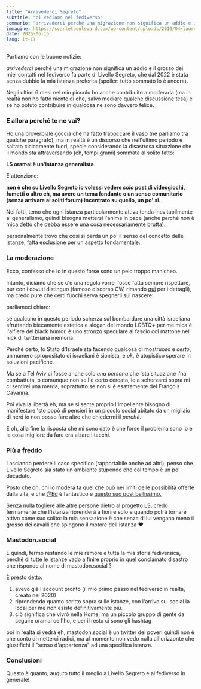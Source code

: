```yaml
---
title: "Arrivederci Segreto"
subtitle: "ci vediamo nel fediverso"
sommario: "arrivederci perché una migrazione non significa un addio e il grosso dei miei contatti nel fediverso fa parte di Livello Segreto, che dal 2022 è stata senza dubbio la mia istanza preferita (spoiler: tutto sommato lo è ancora)."
immagine: https://scarletboulevard.com/wp-content/uploads/2019/04/laurel-and-hardy-laurel-and-hardy-30795541-1024-768.jpg
date: 2025-06-15
lang: it-IT
---
```


Partiamo con le buone notizie: 

_arrivederci_ perché una migrazione non significa un addio e il grosso dei miei contatti nel fediverso fa parte di Livello Segreto, che dal 2022 è stata senza dubbio la mia istanza preferita (spoiler: tutto sommato lo è ancora).

Negli ultimi 6 mesi nel mio piccolo ho anche contribuito a moderarla (ma in realtà non ho fatto niente di che, salvo mediare qualche discussione tesa) e se ho potuto contribuire in qualcosa ne sono davvero felice.

### E allora perché te ne vai?

Ho una proverbiale goccia che ha fatto traboccare il vaso (ne parliamo tra qualche paragrafo), ma in realtà è un discorso che nell'ultimo periodo è saltato ciclcamente fuori, specie considerando la disastrosa situazione che il mondo sta attraversando (eh, tempi grami) sommata al solito fatto:

**LS oramai è un'istanza generalista.**

E attenzione: 

**non è che su Livello Segreto io volessi vedere _solo_ post di videogiochi, fumetti o altro eh, ma avere un tema fondante o un senso comunitario (senza arrivare ai soliti forum) incentrato su quello, un po' sì.**

Nei fatti, temo che ogni istanza particolarmente attiva tenda inevitabilmente al generalismo, quindi bisogna mettersi l'anima in pace (anche perché non è mica detto che debba essere una cosa necessariamente brutta): 

personalmente trovo che così si perda un po' il senso del concetto delle istanze, fatta esclusione per un aspetto fondamentale: 

### La moderazione 

Ecco, confesso che io in questo forse sono un pelo troppo manicheo.

Intanto, diciamo che se c'è una regola vorrei fosse fatta sempre rispettare, pur con i dovuti distinguo (famoso discorso CW, rimando [qui](https://www.andreacorinti.com/posts/ita/cw/) per i dettagli), ma credo pure che certi fuochi serva spegnerli sul nascere:

parliamoci chiaro: 

se qualcuno in questo periodo scherza sul bombardare una città israeliana sfruttando biecamente estetica e slogan del mondo LGBTQ+ per me mica è l'alfiere del black humor, è uno stronzo speculare al fascio col mattone nel nick di twitteriana memoria.

Perché certo, lo Stato d'Israele sta facendo qualcosa di mostruoso e _certo_, un numero spropositato di israeliani è sionista, e _ok_, è utopistico sperare in soluzioni pacifiche. 

Ma se a Tel Aviv ci fosse anche solo _una persona_ che 'sta situazione l'ha combattuta, o comunque non se l'è certo cercata, io a scherzarci sopra mi ci sentirei una merda, soprattutto se non si è esattamente dei François Cavanna.

Poi viva la libertà eh, ma se si sente proprio l'impellente bisogno di manifestare 'sto popò di pensieri in un piccolo social abitato da un migliaio di nerd io non posso fare altro che chiedermi il _perché_.

E oh, alla fine la risposta che mi sono dato è che forse il problema sono io e la cosa migliore da fare era alzare i tacchi.

### Più a freddo

Lasciando perdere il caso specifico (rapportabile anche ad altri), penso che Livello Segreto sia stato un ambiente stupendo che col tempo è un po' decaduto.

Posto che oh, chi lo modera fa quel che può nei limiti delle possibilità offerte dalla vita, e che [@Ed](https://livellosegreto.it/@ed) è fantastico e [questo suo post bellissimo.](https://cantina.ragnate.la/cimare-per-rifiorire/)

Senza nulla togliere alle altre persone dietro al progetto LS, credo fermamente che l'istanza riprenderà a fiorire solo e quando potrà tornare attivo come suo solito: la mia sensazione è che senza di lui vengano meno il grosso dei cavalli che spingono il motore dell'istanza ❤️

### Mastodon.social 

E quindi, fermo restando le mie remore e tutta la mia storia fediversica, perché di tutte le istanze vado a finire proprio in quel conclamato disastro che risponde al nome di mastodon.social ?

È presto detto: 

1. avevo già l'account pronto (il mio primo passo nel fediverso in realtà, creato nel 2020)
2. riprendendo quanto scritto sopra sulle istanze, con l'arrivo su .social la local per me non esiste definitivamente più. 
3. ciò significa che vivrò nella Home, ma un piccolo gruppo di gente da seguire oramai ce l'ho, e per il resto ci sono gli hashtag

poi in realtà si vedrà eh, mastodon.social è un twitter dei poveri quindi non è che conto di metterci radici, ma al momento non vedo nulla all'orizzonte che giustifichi il "senso d'appartenza" ad una specifica istanza.

### Conclusioni

Questo è quanto, auguro tutto il meglio a Livello Segreto e al fediverso in generale!

<mastodon-comments host="mastodon.social" user="Xabacadabra" tootId="114687613635525441"></mastodon-comments>